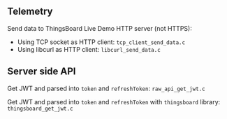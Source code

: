 ## Telemetry

Send data to ThingsBoard Live Demo HTTP server (not HTTPS):

* Using TCP socket as HTTP client: ``tcp_client_send_data.c``
* Using libcurl as HTTP client: ``libcurl_send_data.c``

## Server side API

Get JWT and parsed into ``token`` and ``refreshToken``: ``raw_api_get_jwt.c``

Get JWT and parsed into ``token`` and ``refreshToken`` with ``thingsboard`` library: ``thingsboard_get_jwt.c``